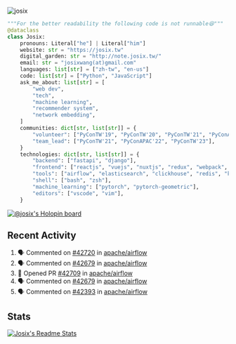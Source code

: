 ![josix](https://komarev.com/ghpvc/?username=josix)
```python
"""For the better readability the following code is not runnable😆"""
@dataclass
class Josix:
    pronouns: Literal["he"] | Literal["him"]
    website: str = "https://josix.tw"
    digital_garden: str = "http://note.josix.tw/"
    email: str = "josixwang(at)gmail.com"
    languages: list[str] = ["zh-tw", "en-us"]
    code: list[str] = ["Python", "JavaScript"]
    ask_me_about: list[str] = [
        "web dev",
        "tech",
        "machine learning",
        "recommender system",
        "network embedding",
    ]
    communities: dict[str, list[str]] = {
        "volunteer": ["PyConTW'19", "PyConTW'20", "PyConTW'21", "PyConAPAC'22"],
        "team_lead": ["PyConTW'21", "PyConAPAC'22", "PyConTW'23"],
    }
    technologies: dict[str, list[str]] = {
        "backend": ["fastapi", "django"],
        "frontend": ["reactjs", "vuejs", "nuxtjs", "redux", "webpack", "tailwindcss"],
        "tools": ["airflow", "elasticsearch", "clickhouse", "redis", "kubernetes", "docker"],
        "shell": ["bash", "zsh"],
        "machine_learning": ["pytorch", "pytorch-geometric"],
        "editors": ["vscode", "vim"],
    }
```
[![@josix's Holopin board](https://holopin.io/api/user/board?user=josix)](https://holopin.io/@josix)

## Recent Activity
<!--START_SECTION:activity-->
1. 🗣 Commented on [#42720](https://github.com/apache/airflow/issues/42720#issuecomment-2392742969) in [apache/airflow](https://github.com/apache/airflow)
2. 🗣 Commented on [#42679](https://github.com/apache/airflow/issues/42679#issuecomment-2392724474) in [apache/airflow](https://github.com/apache/airflow)
3. 💪 Opened PR [#42709](https://github.com/apache/airflow/pull/42709) in [apache/airflow](https://github.com/apache/airflow)
4. 🗣 Commented on [#42679](https://github.com/apache/airflow/issues/42679#issuecomment-2390706450) in [apache/airflow](https://github.com/apache/airflow)
5. 🗣 Commented on [#42393](https://github.com/apache/airflow/issues/42393#issuecomment-2367596272) in [apache/airflow](https://github.com/apache/airflow)
<!--END_SECTION:activity-->



## Stats
[![Josix's Readme Stats](https://github-readme-stats.vercel.app/api?username=josix&show_icons=true&theme=default&count_private=true&card_width=400)](https://github.com/anuraghazra/github-readme-stats)
